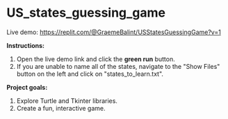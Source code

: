 # US_states_guessing_game
Live demo: https://replit.com/@GraemeBalint/USStatesGuessingGame?v=1

**Instructions:**

1. Open the live demo link and click the **green run** button. 
2. If you are unable to name all of the states, navigate to the "Show Files" button on the left and click on "states_to_learn.txt".

**Project goals:**

1. Explore Turtle and Tkinter libraries.
2. Create a fun, interactive game.
